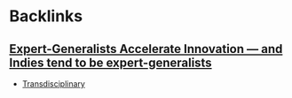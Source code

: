 
# Backlinks
## [Expert-Generalists Accelerate Innovation — and Indies tend to be expert-generalists](<Expert-Generalists Accelerate Innovation — and Indies tend to be expert-generalists.md>)
- [Transdisciplinary](<Transdisciplinary.md>)

